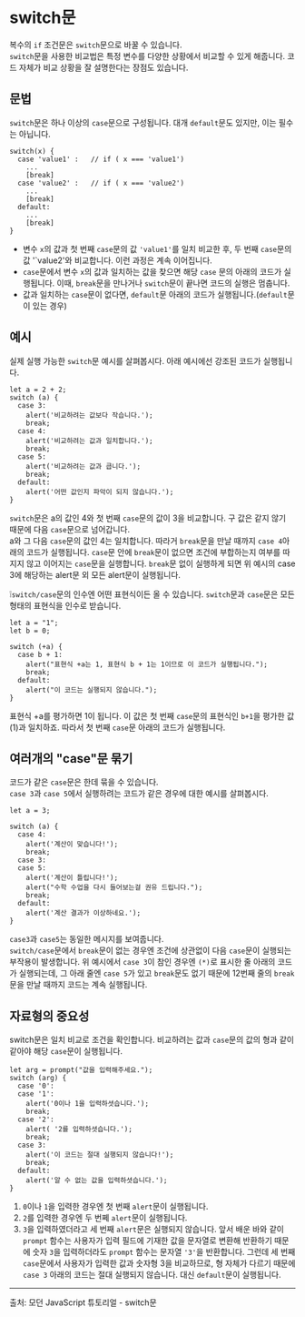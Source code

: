 # switch문
복수의 `if` 조건문은 `switch`문으로 바꿀 수 있습니다.  
`switch`문을 사용한 비교법은 특정 변수를 다양한 상황에서 비교할 수 있게 해줍니다. 코드 자체가 비교 상황을 잘 설명한다는 장점도 있습니다.


## 문법
`switch`문은 하나 이상의 `case`문으로 구성됩니다. 대개 `default`문도 있지만, 이는 필수는 아닙니다.
```
switch(x) {
  case 'value1' :   // if ( x === 'value1')
    ...
    [break]
  case 'value2' :   // if ( x === 'value2')
    ...
    [break]
  default: 
    ...
    [break]
}
```
- 변수 `x`의 값과 첫 번째 `case`문의 값 `'value1'`를 일치 비교한 후, 두 번째 `case`문의 값 '`value2'와 비교합니다. 이런 과정은 계속 이어집니다.
- `case`문에서 변수 `x`의 값과 일치하는 값을 찾으면 해당 `case` 문의 아래의 코드가 실행됩니다. 이때, `break`문을 만나거나 `switch`문이 끝나면 코드의 실행은 멈춥니다.
- 값과 일치하는 `case`문이 없다면, `default`문 아래의 코드가 실행됩니다.(`default`문이 있는 경우)


## 예시
실제 실행 가능한 `switch`문 예시를 살펴봅시다. 아래 예시에선 강조된 코드가 실행됩니다.
```
let a = 2 + 2;
switch (a) {
  case 3:
    alert('비교하려는 값보다 작습니다.');
    break;
  case 4:
    alert('비교하려는 값과 일치합니다.');
    break;
  case 5:
    alert('비교하려는 값과 큽니다.');
    break;
  default:
    alert('어떤 값인지 파악이 되지 않습니다.');
}
```
`switch`문은 a의 값인 4와 첫 번째 `case`문의 값이 3을 비교합니다. 구 값은 같지 않기 때문에 다음 `case`문으로 넘어갑니다.   
a와 그 다음 `case`문의 값인 4는 일치합니다. 따라거 `break`문을 만날 때까지 `case 4`아래의 코드가 실행됩니다. `case`문 안에 `break`문이 없으면 조건에 부합하는지 여부를 따지지 않고 이어지는 `case`문을 실행합니다. `break`문 없이 실행하게 되면 위 예시의 case 3에 해당하는 alert문 외 모든 alert문이 실행됩니다.

❕`switch/case`문의 인수엔 어떤 표현식이든 올 수 있습니다.
`switch`문과 `case`문은 모든 형태의 표현식을 인수로 받습니다.
```
let a = "1";
let b = 0; 

switch (+a) {
  case b + 1:
    alert("표현식 +a는 1, 표현식 b + 1는 1이므로 이 코드가 실행됩니다.");
    break;
  default:
    alert("이 코드는 실행되지 않습니다.");
}
```
표현식 +a를 평가하면 1이 됩니다. 이 값은 첫 번째 `case`문의 표현식인 `b+1`을 평가한 값(1)과 일치하죠. 따라서 첫 번째 `case`문 아래의 코드가 실행됩니다.


## 여러개의 "case"문 묶기
코드가 같은 `case`문은 한데 묶을 수 있습니다.   
`case 3`과 `case 5`에서 실행하려는 코드가 같은 경우에 대한 예시를 살펴봅시다.
```
let a = 3;

switch (a) {
  case 4:
    alert('계산이 맞습니다!');
    break;
  case 3:
  case 5:
    alert('계산이 틀립니다!');
    alert("수학 수업을 다시 들어보는걸 권유 드립니다.");
    break;
  default:
    alert('계산 결과가 이상하네요.');
}
```
`case3`과 `case5`는 동일한 메시지를 보여줍니다.   
`switch/case`문에서 `break`문이 없는 경우엔 조건에 상관없이 다음 `case`문이 실행되는 부작용이 발생합니다. 위 예시에서 `case 3`이 참인 경우엔 `(*)`로 표시한 줄 아래의 코드가 실행되는데, 그 아래 줄엔 `case 5`가 있고 `break`문도 없기 때문에 12번째 줄의 `break`문을 만날 때까지 코드는 계속 실행됩니다.


## 자료형의 중요성
switch문은 일치 비교로 조건을 확인합니다. 비교하려는 값과 `case`문의 값의 형과 같이 같아야 해당 `case`문이 실행됩니다.
```
let arg = prompt("값을 입력해주세요.");
switch (arg) {
  case '0':
  case '1':
    alert('0이나 1을 입력하셧습니다.');
    break;
  case '2':
    alert( '2를 입력하셧습니다.');
    break;
  case 3:
    alert('이 코드는 절대 실행되지 않습니다!');
    break;
  default:
    alert('알 수 없는 값을 입력하셧습니다.');
}
```
1. `0`이나 `1`을 입력한 경우엔 첫 번째 `alert`문이 실행됩니다.
2. `2`를 입력한 경우엔 두 번쩨 `alert`문이 실행됩니다.
3. `3`을 입력하였더라고 세 번째 `alert`문은 실행되지 않습니다. 앞서 배운 바와 같이 `prompt` 함수는 사용자가 입력 필드에 기재한 값을 문자열로 변환해 반환하기 때문에 숫자 `3`을 입력하더라도 `prompt` 함수는 문자열 `'3'`을 반환합니다. 그런데 세 번째 `case`문에서 사용자가 입력한 값과 숫자형 3을 비교하므로, 형 자체가 다르기 때문에 `case 3` 아래의 코드는 절대 실행되지 않습니다. 대신 `default`문이 실행됩니다.


---
출처: 모던 JavaScript 튜토리얼 - switch문
